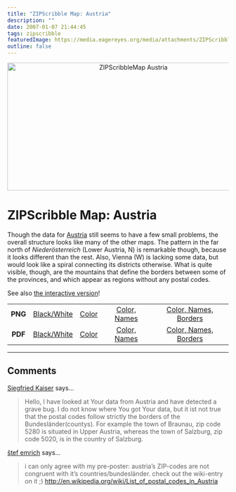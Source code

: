 ```yaml
---
title: "ZIPScribble Map: Austria"
description: ""
date: 2007-01-07 21:44:45
tags: zipscribble
featuredImage: https://media.eagereyes.org/media/attachments/ZIPScribbleMaps/ZIPScribbleMap-Austria-color-names.png
outline: false
---
```


<p align="center"><img title="ZIPScribbleMap Austria" src="https://media.eagereyes.org/media/attachments/ZIPScribbleMaps/ZIPScribbleMap-Austria-color-names.png" alt="ZIPScribbleMap Austria" width="558" height="291" border="0" /></p>

# ZIPScribble Map: Austria

Though the data for <a href="http://en.wikipedia.org/wiki/Austria">Austria</a> still seems to have a few small problems, the overall structure looks like many of the other maps. The pattern in the far north of <em>Niederösterreich</em> (Lower Austria, N) is remarkable though, because it looks different than the rest. Also, Vienna (W) is lacking some data, but would look like a spiral connecting its districts otherwise. What is quite visible, though, are the mountains that define the borders between some of the provinces, and which appear as regions without any postal codes.

See also <a href="/zipscribble-maps/interactive-zipscribble-map#AT">the interactive version</a>!

<table width="80%" border="0" align="center">
<tbody>
<tr>
<td align="center"><strong>PNG</strong></td>
<td align="center"><a href="https://media.eagereyes.org/media/attachments/ZIPScribbleMaps/ZIPScribbleMap-Austria.png" target="_blank" rel="slb_off">Black/White</a></td>
<td align="center"><a href="https://media.eagereyes.org/media/attachments/ZIPScribbleMaps/ZIPScribbleMap-Austria-color.png" target="_blank" rel="slb_off">Color</a></td>
<td align="center"><a href="https://media.eagereyes.org/media/attachments/ZIPScribbleMaps/ZIPScribbleMap-Austria-color-names.png" target="_blank" rel="slb_off">Color, Names</a></td>
<td align="center"><a href="https://media.eagereyes.org/media/attachments/ZIPScribbleMaps/ZIPScribbleMap-Austria-color-names-borders.png" target="_blank" rel="slb_off">Color, Names, Borders</a></td>
</tr>
<tr>
<td align="center"><strong>PDF</strong></td>
<td align="center"><a href="https://media.eagereyes.org/media/attachments/ZIPScribbleMaps/ZIPScribbleMap-Austria.pdf" target="_blank">Black/White</a></td>
<td align="center"><a href="https://media.eagereyes.org/media/attachments/ZIPScribbleMaps/ZIPScribbleMap-Austria-color.pdf" target="_blank">Color </a></td>
<td align="center"><a href="https://media.eagereyes.org/media/attachments/ZIPScribbleMaps/ZIPScribbleMap-Austria-color-names.pdf" target="_blank">Color, Names</a></td>
<td align="center"><a href="https://media.eagereyes.org/media/attachments/ZIPScribbleMaps/ZIPScribbleMap-Austria-color-names-borders.pdf" target="_blank">Color, Names, Borders</a></td>
</tr>
</tbody>
</table>


<PostedBy />


<aside class="comments">

---
## Comments

<a href="http://skaiser.at" rel="nofollow noopener" target="_blank">Siegfried Kaiser</a> says…
>	Hello, 
>	I have looked at Your data from Austria and have detected a grave bug. I do not know where You got Your data, but it ist not true that the postal codes follow strictly the borders of the Bundesländer(countys).
>	For example the town of Braunau, zip code 5280 is situated in Upper Austria, whereas the town of Salzburg, zip code 5020, is in the country of Salzburg.

<a href="http://www.trbuh.net" rel="nofollow noopener" target="_blank">štef emrich</a> says…
>	i can only agree with my pre-poster:
>	austria’s ZIP-codes are not congruent with it’s countries/bundesländer. check out the wiki-entry on it ;)
>	http://en.wikipedia.org/wiki/List_of_postal_codes_in_Austria

</aside>

